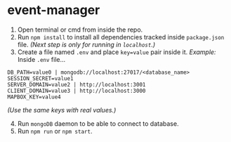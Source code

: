 # event-manager

1. Open terminal or cmd from inside the repo.
2. Run `npm install` to install all dependencies tracked inside `package.json` file.
   _(Next step is only for running in `localhost`.)_
3. Create a file named `.env` and place `key=value` pair inside it.
   _Example:_
   Inside `.env` file...

```
DB_PATH=value0 | mongodb://localhost:27017/<database_name>
SESSION_SECRET=value1
SERVER_DOMAIN=value2 | http://localhost:3001
CLIENT_DOMAIN=value3 | http://localhost:3000
MAPBOX_KEY=value4
```

_(Use the same keys with real values.)_

4. Run `mongoDB` daemon to be able to connect to database.
5. Run `npm run` or `npm start`.
